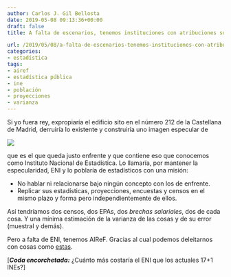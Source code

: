 ```yaml
---
author: Carlos J. Gil Bellosta
date: 2019-05-08 09:13:36+00:00
draft: false
title: A falta de escenarios, tenemos instituciones con atribuciones solapadas

url: /2019/05/08/a-falta-de-escenarios-tenemos-instituciones-con-atribuciones-solapadas/
categories:
- estadística
tags:
- airef
- estadística pública
- ine
- población
- proyecciones
- varianza
---
```


Si yo fuera rey, expropiaría el edificio sito en el número 212 de la Castellana de Madrid, derruiría lo existente y construiría uno imagen especular de

![](/wp-uploads/2019/05/Edificio_del_I.N.E._Madrid_03.jpg)

que es el que queda justo enfrente y que contiene eso que conocemos como Instituto Nacional de Estadística. Lo llamaría, por mantener la especularidad, ENI y lo poblaría de estadísticos con una misión:

* No hablar ni relacionarse bajo ningún concepto con los de enfrente.
* Replicar sus estadísticas, proyecciones, encuestas y censos en el mismo plazo y forma pero independientemente de ellos.

Así tendríamos dos censos, dos EPAs, dos _brechas salariales_, dos de cada cosa. Y una mínima estimación de la varianza de las cosas y de su error (muestral y demás).

Pero a falta de ENI, tenemos AIReF. Gracias al cual podemos deleitarnos con cosas como [estas](http://nadaesgratis.es/j-ignacio-conde-ruiz/nuevas-proyecciones-demograficas-ine-vs-airef).

[**_Coda encorchetada:_** ¿Cuánto más costaría el ENI que los actuales 17+1 INEs?]